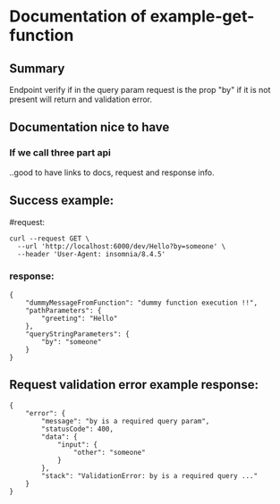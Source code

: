 # Documentation of example-get-function

## Summary

Endpoint verify if in the query param request is the prop "by" if it is not present will return and validation error.

## Documentation nice to have

### If we call three part api

..good to have links to docs, request and response info.

## Success example:

#request:

```
curl --request GET \
  --url 'http://localhost:6000/dev/Hello?by=someone' \
  --header 'User-Agent: insomnia/8.4.5'
```

### response:

```
{
	"dummyMessageFromFunction": "dummy function execution !!",
	"pathParameters": {
		"greeting": "Hello"
	},
	"queryStringParameters": {
		"by": "someone"
	}
}
```

## Request validation error example response:

```
{
	"error": {
		"message": "by is a required query param",
		"statusCode": 400,
		"data": {
			"input": {
				"other": "someone"
			}
		},
		"stack": "ValidationError: by is a required query ..."
	}
}
```
